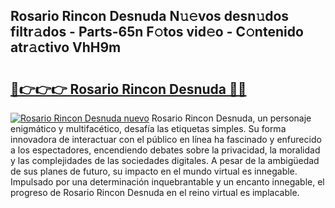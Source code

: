 ## Rosario Rincon Desnuda N𝚞𝚎vos desn𝚞dos filtr𝚊dos - Parts-65n F𝚘tos vid𝚎o - C𝚘ntenido atr𝚊ctivo VhH9m

# <h2><a href="http://mb4119j.tromn.icu/?c=Rosario+Rincon+Desnuda">🔗👉👉👉 Rosario Rincon Desnuda 🔗🔗</a></h2>

[![Rosario Rincon Desnuda nuevo](https://i.imgur.com/pEAQMta.gif)](http://mb4119j.tromn.icu/?c=Rosario+Rincon+Desnuda)
Rosario Rincon Desnuda, un personaje enigmático y multifacético, desafía las etiquetas simples. Su forma innovadora de interactuar con el público en línea ha fascinado y enfurecido a los espectadores, encendiendo debates sobre la privacidad, la moralidad y las complejidades de las sociedades digitales. A pesar de la ambigüedad de sus planes de futuro, su impacto en el mundo virtual es innegable. Impulsado por una determinación inquebrantable y un encanto innegable, el progreso de Rosario Rincon Desnuda en el reino virtual es implacable.
